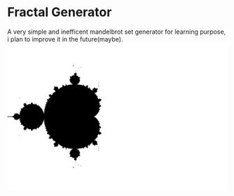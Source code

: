 Fractal Generator
=================
A very simple and inefficent mandelbrot set generator for learning purpose, i plan to improve it in the future(maybe).
![Alt text](/test-fract.svg)

